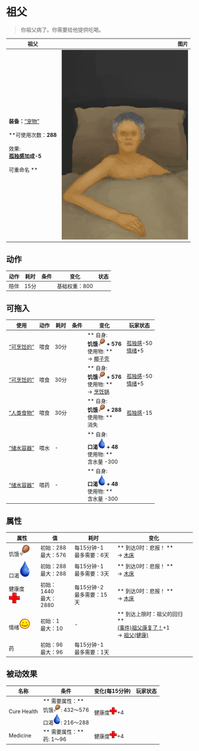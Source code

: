 # 祖父  
> 你祖父病了。你需要给他提供吃喝。  
  
  祖父  |   图片   
 ----  |  ----:   
 **装备：**[“宠物”](eTag_Pet.md)<br><br>**可使用次数：**288<br><br>** 效果: **<br>[孤独感](Loneliness.md)加成-5<br><br>** 可重命名 **  |  ![](Sprite/GranfatherSick.png)   
  
## 动作  
动作  |  耗时  |  条件  |  变化  |  状态  
----  |  ----  |  ----  |  ----  |  ----  
陪伴<br>  |  15分  |    |  基础权重：800<br>  |    
## 可拖入  
使用  |  动作  |  耗时  |  条件  |  变化  |  玩家状态  
----  |  ----  |  ----  |  ----  |  ----  |  ----  
[“可烹饪的”](tag_MealCoconutShell.md)  |  喂食  |  30分  |    |  ** 自身: **<br>饥饿<img decoding="async" src="Sprite/Hunger.png" style="width:20px;"> + 576<br>** 使用物: **<br>→ [椰子壳](CoconutShell.md)  |  [孤独感](Loneliness.md)-50<br>[情绪](Morale.md)+5  
[“可烹饪的”](tag_MealCookingpot.md)  |  喂食  |  30分  |    |  ** 自身: **<br>饥饿<img decoding="async" src="Sprite/Hunger.png" style="width:20px;"> + 576<br>** 使用物: **<br>→ [烹饪锅](CookingPot.md)  |  [孤独感](Loneliness.md)-50<br>[情绪](Morale.md)+5  
[“人类食物”](tag_HumanFood.md)  |  喂食  |  30分  |    |  ** 自身: **<br>饥饿<img decoding="async" src="Sprite/Hunger.png" style="width:20px;"> + 288<br>** 使用物: **<br>消失  |  [孤独感](Loneliness.md)-15  
[“储水容器”](tag_WaterContainer.md)  |  喂水  |  -  |    |  ** 自身: **<br>口渴<img decoding="async" src="Sprite/Thirst.png" style="width:20px;"> + 48<br>** 使用物: **<br>含水量  -300  |    
[“储水容器”](tag_WaterContainer.md)  |  喂药  |  -  |    |  ** 自身: **<br>口渴<img decoding="async" src="Sprite/Thirst.png" style="width:20px;"> + 48<br>** 使用物: **<br>含水量  -300  |    
## 属性   
属性  |  值  |  耗时  |  变化  
----  |  ----  |  ----  |  ----  
饥饿<img decoding="async" src="Sprite/Hunger.png" style="width:30px;">  |  初始：288<br>最大：576  |  每15分钟-1<br>最多需要：6天  |  ** 到达0时：悲报！ **<br>→ [木床](BedWooden.md)  
口渴<img decoding="async" src="Sprite/Thirst.png" style="width:30px;">  |  初始：288<br>最大：288  |  每15分钟-1<br>最多需要：3天  |  ** 到达0时：悲报！ **<br>→ [木床](BedWooden.md)  
健康度<img decoding="async" src="Sprite/Health.png" style="width:30px;">  |  初始：1440<br>最大：2880  |  每15分钟-2<br>最多需要：15天  |  ** 到达0时：悲报！ **<br>→ [木床](BedWooden.md)  
情绪<img decoding="async" src="Sprite/Content.png" style="width:30px;">  |  初始：1<br>最大：10  |  -  |  ** 到达上限时：祖父的回归 **<br>[(事件)祖父康复了！](Event_OutroFarmer1.md)+1 <br>→ [祖父(健康)](GrandfatherHealthy.md)  
药  |  初始：96<br>最大：96  |  每15分钟-1<br>最多需要：1天  |    
## 被动效果  
名称  |  条件  |  变化(每15分钟)  |  玩家状态  
----  |  ----  |  ----  |  ----  
Cure Health  |  ** 需要属性：**<br>饥饿<img decoding="async" src="Sprite/Hunger.png" style="width:20px;">: 432～576<br>口渴<img decoding="async" src="Sprite/Thirst.png" style="width:20px;">: 216～288  |  健康度<img decoding="async" src="Sprite/Health.png" style="width:20px;">+4  |    
Medicine  |  ** 需要属性：**<br>药: 1～96  |  健康度<img decoding="async" src="Sprite/Health.png" style="width:20px;">+4  |    
